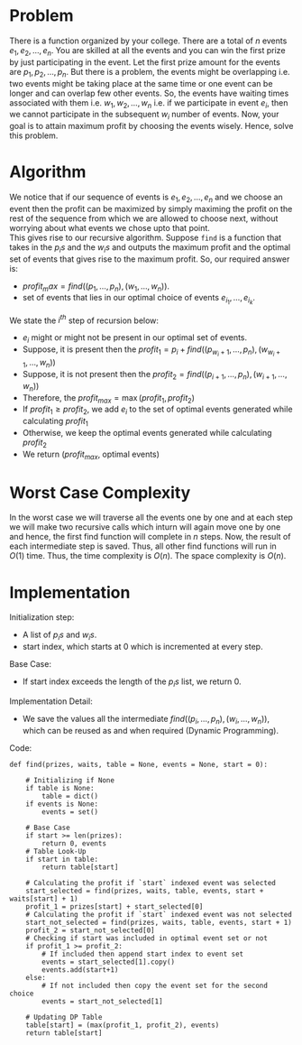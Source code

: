 # Problem
There is a function organized by your college. There are a total of $n$ events $e_1, e_2, \dots, e_n$. You are skilled at all the events and you can win the first prize by just participating in the event.
Let the first prize amount for the events are $p_1, p_2, \dots, p_n$. But there is a problem, the events might be overlapping i.e. two events might be taking place at the same time or one event can be longer and can overlap few other events.
So, the events have waiting times associated with them i.e. $w_1, w_2, \dots, w_n$ i.e. if we participate in event $e_i$, then we cannot participate in the subsequent $w_i$ number of events.
Now, your goal is to attain maximum profit by choosing the events wisely. Hence, solve this problem.

# Algorithm
We notice that if our sequence of events is $e_1, e_2, \dots, e_n$ and we choose an event then the profit can be maximized by simply maximing the profit on the rest of the sequence from which we are allowed to choose next, without worrying about what events we chose upto that point.\
This gives rise to our recursive algorithm. Suppose `find` is a function that takes in the $p_is$  and the $w_is$ and outputs the maximum profit and the optimal set of events that gives rise to the maximum profit. So, our required answer is:
- $profit_max = find((p_1,\dots,p_n) , (w_1,\dots,w_n))$.
- set of events that lies in our optimal choice of events $e_{i_1},\dots,e_{i_k}$.

We state the $i^{th}$ step of recursion below:
- $e_i$ might or might not be present in our optimal set of events.
- Suppose, it is present then the $profit_1 = p_i + find((p_{w_i+1},\dots,p_n) , (w_{w_i+1},\dots,w_n))$
- Suppose, it is not present then the $profit_2 = find((p_{i+1},\dots,p_n) , (w_{i+1},\dots,w_n))$
- Therefore, the $profit_{max} = \max(profit_1, profit_2)$
- If $profit_1 \geq profit_2$, we add $e_i$ to the set of optimal events generated while calculating $profit_1$
- Otherwise, we keep the optimal events generated while calculating $profit_2$
- We return ($profit_{max}$, optimal events)

# Worst Case Complexity
In the worst case we will traverse all the events one by one and at each step we will make two recursive calls which inturn will again move one by one and hence, the first find function will complete in $n$ steps. Now, the result of each intermediate step is saved. Thus, all other find functions will run in $O(1)$ time. Thus, the time complexity is $O(n)$. The space complexity is $O(n)$.

# Implementation
Initialization step:
- A list of $p_is$ and $w_is$.
- start index, which starts at $0$ which is incremented at every step.

Base Case:
- If start index exceeds the length of the $p_is$ list, we return 0.

Implementation Detail:
- We save the values all the intermediate $find((p_{i},\dots,p_n) , (w_{i},\dots,w_n))$, which can be reused as and when required (Dynamic Programming).

Code:
```
def find(prizes, waits, table = None, events = None, start = 0):
    
    # Initializing if None
    if table is None:
        table = dict()
    if events is None:
        events = set()
    
    # Base Case
    if start >= len(prizes):
        return 0, events
    # Table Look-Up
    if start in table:
        return table[start]
    
    # Calculating the profit if `start` indexed event was selected
    start_selected = find(prizes, waits, table, events, start + waits[start] + 1)
    profit_1 = prizes[start] + start_selected[0]
    # Calculating the profit if `start` indexed event was not selected
    start_not_selected = find(prizes, waits, table, events, start + 1)
    profit_2 = start_not_selected[0]
    # Checking if start was included in optimal event set or not
    if profit_1 >= profit_2:
        # If included then append start index to event set 
        events = start_selected[1].copy()
        events.add(start+1)
    else:
        # If not included then copy the event set for the second choice
        events = start_not_selected[1]
        
    # Updating DP Table
    table[start] = (max(profit_1, profit_2), events)   
    return table[start]
```
